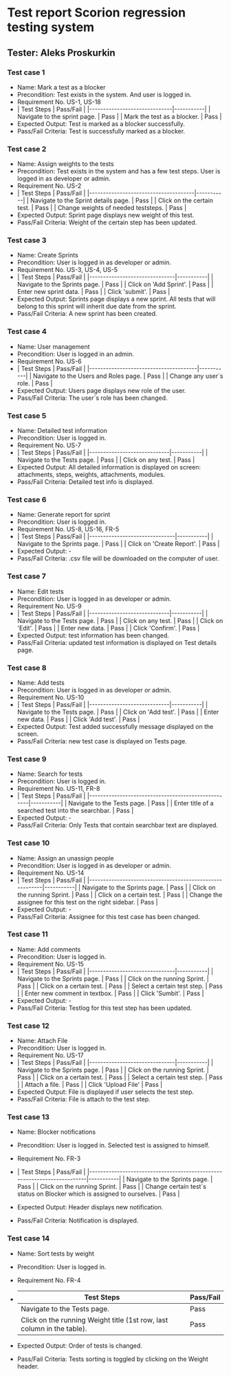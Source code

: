 # Test report Scorion regression testing system #

## Tester: Aleks Proskurkin ##

### Test case 1

- Name: Mark a test as a blocker
- Precondition: Test exists in the system. And user is logged in.
- Requirement No. US-1, US-18
- | Test Steps                   | Pass/Fail |
                |------------------------------|-----------|
  | Navigate to the sprint page. | Pass      |
  | Mark the test as a blocker.  | Pass      |
- Expected Output: Test is marked as a blocker successfully.
- Pass/Fail Criteria: Test is successfully marked as a blocker.

### Test case 2

- Name: Assign weights to the tests
- Precondition: Test exists in the system and has a few test steps. User is logged in as developer or admin.
- Requirement No. US-2
- | Test Steps                           | Pass/Fail |
              |--------------------------------------|-----------|
  | Navigate to the Sprint details page. | Pass      |
  | Click on the certain test.           | Pass      | 
  | Change weights of needed teststeps.  | Pass      |
- Expected Output: Sprint page displays new weight of this test.
- Pass/Fail Criteria: Weight of the certain step has been updated.

### Test case 3

- Name: Create Sprints
- Precondition: User is logged in as developer or admin.
- Requirement No. US-3, US-4, US-5
- | Test Steps                    | Pass/Fail |
            |-------------------------------|-----------|
  | Navigate to the Sprints page. | Pass      |
  | Click on 'Add Sprint'.        | Pass      | 
  | Enter new sprint data.        | Pass      | 
  | Click 'submit'.               | Pass      | 
- Expected Output: Sprints page displays a new sprint. All tests that will belong to this sprint will inherit due date
  from the sprint.
- Pass/Fail Criteria: A new sprint has been created.

### Test case 4

- Name: User management
- Precondition: User is logged in an admin.
- Requirement No. US-6
- | Test Steps                            | Pass/Fail |
                |---------------------------------------|-----------|
  | Navigate to the Users and Roles page. | Pass      |
  | Change any user`s role.               | Pass      | 
- Expected Output: Users page displays new role of the user.
- Pass/Fail Criteria: The user`s role has been changed.

### Test case 5

- Name: Detailed test information
- Precondition: User is logged in.
- Requirement No. US-7
- | Test Steps                  | Pass/Fail |
              |-----------------------------|-----------|
  | Navigate to the Tests page. | Pass      |
  | Click on any test.          | Pass      | 
- Expected Output: All detailed information is displayed on screen: attachments, steps, weights, attachments, modules.
- Pass/Fail Criteria: Detailed test info is displayed.

### Test case 6

- Name: Generate report for sprint
- Precondition: User is logged in.
- Requirement No. US-8, US-16, FR-5
- | Test Steps                    | Pass/Fail |
            |-------------------------------|-----------|
  | Navigate to the Sprints page. | Pass      |
  | Click on 'Create Report'.     | Pass      | 
- Expected Output: -
- Pass/Fail Criteria: .csv file will be downloaded on the computer of user.

### Test case 7

- Name: Edit tests
- Precondition: User is logged in as developer or admin.
- Requirement No. US-9
- | Test Steps                  | Pass/Fail |
          |-----------------------------|-----------|
  | Navigate to the Tests page. | Pass      |
  | Click on any test.          | Pass      | 
  | Click on 'Edit'.            | Pass      | 
  | Enter new data.             | Pass      | 
  | Click 'Confirm'.            | Pass      |
- Expected Output: test information has been changed.
- Pass/Fail Criteria: updated test information is displayed on Test details page.

### Test case 8

- Name: Add tests
- Precondition: User is logged in as developer or admin.
- Requirement No. US-10
- | Test Steps                  | Pass/Fail |
            |-----------------------------|-----------|
  | Navigate to the Tests page. | Pass      |
  | Click on 'Add test'.        | Pass      | 
  | Enter new data.             | Pass      | 
  | Click 'Add test'.           | Pass      |
- Expected Output: Test added successfully message displayed on the screen.
- Pass/Fail Criteria: new test case is displayed on Tests page.

### Test case 9

- Name: Search for tests
- Precondition: User is logged in.
- Requirement No. US-11, FR-8
- | Test Steps                                         | Pass/Fail |
            |----------------------------------------------------|-----------|
  | Navigate to the Tests page.                        | Pass      |
  | Enter title of a searched test into the searchbar. | Pass      | 
- Expected Output: -
- Pass/Fail Criteria: Only Tests that contain searchbar text are displayed.

### Test case 10

- Name: Assign an unassign people
- Precondition: User is logged in as developer or admin.
- Requirement No. US-14
- | Test Steps                                              | Pass/Fail |
          |---------------------------------------------------------|-----------|
  | Navigate to the Sprints page.                           | Pass      |
  | Click on the running Sprint.                            | Pass      | 
  | Click on a certain test.                                | Pass      | 
  | Change the assignee for this test on the right sidebar. | Pass      |
- Expected Output: -
- Pass/Fail Criteria: Assignee for this test case has been changed.

### Test case 11

- Name: Add comments
- Precondition: User is logged in.
- Requirement No. US-15
- | Test Steps                    | Pass/Fail |
        |-------------------------------|-----------|
  | Navigate to the Sprints page. | Pass      |
  | Click on the running Sprint.  | Pass      | 
  | Click on a certain test.      | Pass      | 
  | Select a certain test step.   | Pass      | 
  | Enter new comment in textbox. | Pass      | 
  | Click 'Sumbit'.               | Pass      |
- Expected Output: -
- Pass/Fail Criteria: Testlog for this test step has been updated.

### Test case 12

- Name: Attach File
- Precondition: User is logged in.
- Requirement No. US-17
- | Test Steps                    | Pass/Fail |
      |-------------------------------|-----------|
  | Navigate to the Sprints page. | Pass      |
  | Click on the running Sprint.  | Pass      | 
  | Click on a certain test.      | Pass      | 
  | Select a certain test step.   | Pass      | 
  | Attach a file.                | Pass      | 
  | Click 'Upload File'           | Pass      |
- Expected Output: File is displayed if user selects the test step.
- Pass/Fail Criteria: File is attach to the test step.

### Test case 13

- Name: Blocker notifications
- Precondition: User is logged in. Selected test is assigned to himself.
- Requirement No. FR-3
- | Test Steps                                                              | Pass/Fail |
      |-------------------------------------------------------------------------|-----------|
  | Navigate to the Sprints page.                                           | Pass      |
  | Click on the running Sprint.                                            | Pass      |
  | Change certain test`s status on Blocker which is assigned to ourselves. | Pass      |

- Expected Output: Header displays new notification.
- Pass/Fail Criteria: Notification is displayed.

### Test case 14

- Name: Sort tests by weight
- Precondition: User is logged in.
- Requirement No. FR-4
- | Test Steps                                                             | Pass/Fail |
    |------------------------------------------------------------------------|-----------|
  | Navigate to the Tests page.                                            | Pass      |
  | Click on the running Weight title (1st row, last column in the table). | Pass      | 

- Expected Output: Order of tests is changed.
- Pass/Fail Criteria: Tests sorting is toggled by clicking on the Weight header.